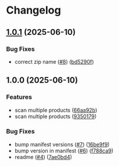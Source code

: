 # Changelog

## [1.0.1](https://github.com/anthonyangel/next-price-checker/compare/v1.0.0...v1.0.1) (2025-06-10)


### Bug Fixes

* correct zip name ([#8](https://github.com/anthonyangel/next-price-checker/issues/8)) ([bd5290f](https://github.com/anthonyangel/next-price-checker/commit/bd5290fc0f0a46d3af7a4d281b12b5b07e936acc))

## 1.0.0 (2025-06-10)


### Features

* scan multiple products ([66aa92b](https://github.com/anthonyangel/next-price-checker/commit/66aa92b1eeedfacd366800c24fafb17f6e58f850))
* scan multiple products ([9350179](https://github.com/anthonyangel/next-price-checker/commit/9350179e8437974ef09790437f8aa155ad59397d))


### Bug Fixes

* bump manifest versions ([#7](https://github.com/anthonyangel/next-price-checker/issues/7)) ([16be9f9](https://github.com/anthonyangel/next-price-checker/commit/16be9f97841831fe04551c9714a4321804a49204))
* bump version in manifest ([#6](https://github.com/anthonyangel/next-price-checker/issues/6)) ([f788ca9](https://github.com/anthonyangel/next-price-checker/commit/f788ca98fb05387a6d5d7456ca291abe183bc5be))
* readme ([#4](https://github.com/anthonyangel/next-price-checker/issues/4)) ([7ae0bd4](https://github.com/anthonyangel/next-price-checker/commit/7ae0bd46bba5f0cdb15514cee344dfbf4801672b))

